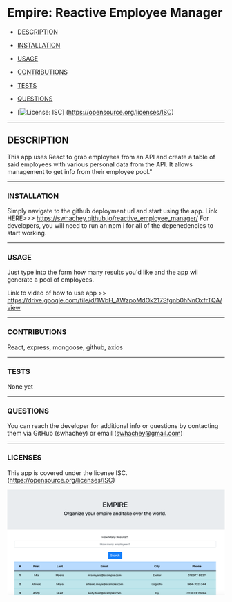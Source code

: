 # Empire: Reactive Employee Manager

- [DESCRIPTION](#description)
- [INSTALLATION](#installation)
- [USAGE](#usage)
- [CONTRIBUTIONS](#contributions)
- [TESTS](#tests)
- [QUESTIONS](#questions)

- [![License: ISC](https://img.shields.io/badge/License-ISC-blueviolet.svg)]
  (https://opensource.org/licenses/ISC)

---

## DESCRIPTION

This app uses React to grab employees from an API and create a table of said employees with various personal data from the API. It allows management to get info from their employee pool."

---

### INSTALLATION

Simply navigate to the github deployment url and start using the app. Link HERE>>> https://swhachey.github.io/reactive_employee_manager/ For developers, you will need to run an npm i for all of the depenedencies to start working.

---

### USAGE

Just type into the form how many results you'd like and the app wil generate a pool of employees.

Link to video of how to use app >> https://drive.google.com/file/d/1WbH_AWzpoMdOk217Sfgnb0hNnOxfrTQA/view

---

### CONTRIBUTIONS

React, express, mongoose, github, axios

---

### TESTS

None yet

---

### QUESTIONS

You can reach the developer for additional info or questions by contacting them via GitHub (swhachey) or email (swhachey@gmail.com)

---

### LICENSES

This app is covered under the license ISC. (https://opensource.org/licenses/ISC)

![Alt text](public/empire_employee_manager.png)
